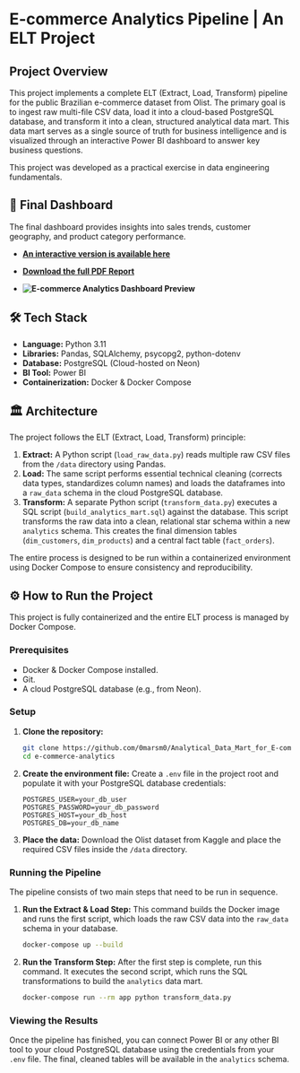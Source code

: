 # E-commerce Analytics Pipeline | An ELT Project

## Project Overview

This project implements a complete ELT (Extract, Load, Transform) pipeline for the public Brazilian e-commerce dataset from Olist. The primary goal is to ingest raw multi-file CSV data, load it into a cloud-based PostgreSQL database, and transform it into a clean, structured analytical data mart. This data mart serves as a single source of truth for business intelligence and is visualized through an interactive Power BI dashboard to answer key business questions.

This project was developed as a practical exercise in data engineering fundamentals.

## 🚀 Final Dashboard

The final dashboard provides insights into sales trends, customer geography, and product category performance.

* **[An interactive version is available here](https://app.powerbi.com/groups/me/reports/58eea2b5-53ee-4497-966b-48f6b31d80de/5da39f28c0041b893b08?experience=power-bi)**

* **[Download the full PDF Report](assets/sales_analysis_in_Brazil.pdf)**
* **![E-commerce Analytics Dashboard Preview](assets/dashboard_preview.png)**

## 🛠️ Tech Stack

* **Language:** Python 3.11
* **Libraries:** Pandas, SQLAlchemy, psycopg2, python-dotenv
* **Database:** PostgreSQL (Cloud-hosted on Neon)
* **BI Tool:** Power BI
* **Containerization:** Docker & Docker Compose

## 🏛️ Architecture

The project follows the ELT (Extract, Load, Transform) principle:

1.  **Extract:** A Python script (`load_raw_data.py`) reads multiple raw CSV files from the `/data` directory using Pandas.
2.  **Load:** The same script performs essential technical cleaning (corrects data types, standardizes column names) and loads the dataframes into a `raw_data` schema in the cloud PostgreSQL database.
3.  **Transform:** A separate Python script (`transform_data.py`) executes a SQL script (`build_analytics_mart.sql`) against the database. This script transforms the raw data into a clean, relational star schema within a new `analytics` schema. This creates the final dimension tables (`dim_customers`, `dim_products`) and a central fact table (`fact_orders`).

The entire process is designed to be run within a containerized environment using Docker Compose to ensure consistency and reproducibility.


## ⚙️ How to Run the Project

This project is fully containerized and the entire ELT process is managed by Docker Compose.

### Prerequisites
* Docker & Docker Compose installed.
* Git.
* A cloud PostgreSQL database (e.g., from Neon).

### Setup

1.  **Clone the repository:**
    ```bash
    git clone https://github.com/0marsm0/Analytical_Data_Mart_for_E-commerce.git (https://github.com/0marsm0/Analytical_Data_Mart_for_E-commerce.git)
    cd e-commerce-analytics
    ```

2.  **Create the environment file:**
    Create a `.env` file in the project root and populate it with your PostgreSQL database credentials:
    ```env
    POSTGRES_USER=your_db_user
    POSTGRES_PASSWORD=your_db_password
    POSTGRES_HOST=your_db_host
    POSTGRES_DB=your_db_name
    ```

3.  **Place the data:**
    Download the Olist dataset from Kaggle and place the required CSV files inside the `/data` directory.

### Running the Pipeline

The pipeline consists of two main steps that need to be run in sequence.

1.  **Run the Extract & Load Step:**
    This command builds the Docker image and runs the first script, which loads the raw CSV data into the `raw_data` schema in your database.
    ```bash
    docker-compose up --build
    ```

2.  **Run the Transform Step:**
    After the first step is complete, run this command. It executes the second script, which runs the SQL transformations to build the `analytics` data mart.
    ```bash
    docker-compose run --rm app python transform_data.py
    ```

### Viewing the Results

Once the pipeline has finished, you can connect Power BI or any other BI tool to your cloud PostgreSQL database using the credentials from your `.env` file. The final, cleaned tables will be available in the `analytics` schema.